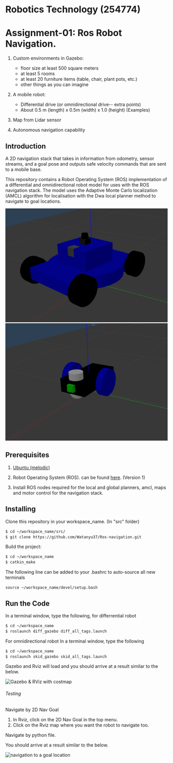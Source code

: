 # Robotics Technology (254774)
# Assignment-01: Ros Robot Navigation. 

1. Custom environments in Gazebo:
   - floor size at least 500 square meters
   - at least 5 rooms
   - at least 20 furniture items (table, chair, plant pots, etc.)
   - other things as you can imagine
   
2. A mobile robot:
   - Differential drive (or omnidirectional drive-- extra points)
   - About 0.5 m (length) x 0.5m (width) x 1.0 (height) (Examples)
   
3. Map from Lidar sensor

4. Autonomous navigation capability

## Introduction

A 2D navigation stack that takes in information from odometry, sensor streams, and a goal pose and outputs safe velocity commands that are sent to a mobile base.

This repository contains a Robot Operating System (ROS) implementation of a differential and omnidirectional robot model for uses with the ROS navigation stack.
The model uses the Adaptive Monte Carlo localization (AMCL) algorithm  for localisation with the Dwa local planner method to navigate to goal locations.

![Omnidirectional robot model](images/skid_robot.png) 
![Differentail robot model](images/diff_robot.png)

## Prerequisites

1. [Ubuntu (melodic)](http://wiki.ros.org/melodic/Installation/Ubuntu) 

2. Robot Operating System (ROS). can be found [here](http://wiki.ros.org/ROS/Installation). (Version 1)

3. Install ROS nodes required for the local and global planners, amcl, maps and motor control for the navigation stack.

## Installing

Clone this repository in your workspace_name. (In "src" folder)

```sh
$ cd ~/workspace_name/src/
$ git clone https://github.com/Watanyu37/Ros-navigation.git
```

Build the project:
```sh
$ cd ~/workspace_name
$ catkin_make
```

The following line can be added to your .bashrc to auto-source all new terminals
```
source ~/workspace_name/devel/setup.bash
```

## Run the Code

In a terminal window, type the following, for differrential robot  
```sh
$ cd ~/workspace_name
$ roslaunch diff_gazebo diff_all_tags.launch
```
For omnidirectional robot
In a terminal window, type the following
```sh
$ cd ~/workspace_name
$ roslaunch skid_gazebo skid_all_tags.launch
```

Gazebo and Rviz will load and you should arrive at a result similar to the below.

![Gazebo & RViz with costmap](images/RvizGazebo.png)

###### Testing 

Navigate by 2D Nav Goal
1. In Rviz, click on the 2D Nav Goal in the top menu. 
2. Click on the Rviz map where you want the robot to navigate too. 

Navigate by python file.

You should arrive at a result similar to the below.

![navigation to a goal location](images/nav_goal.png)

